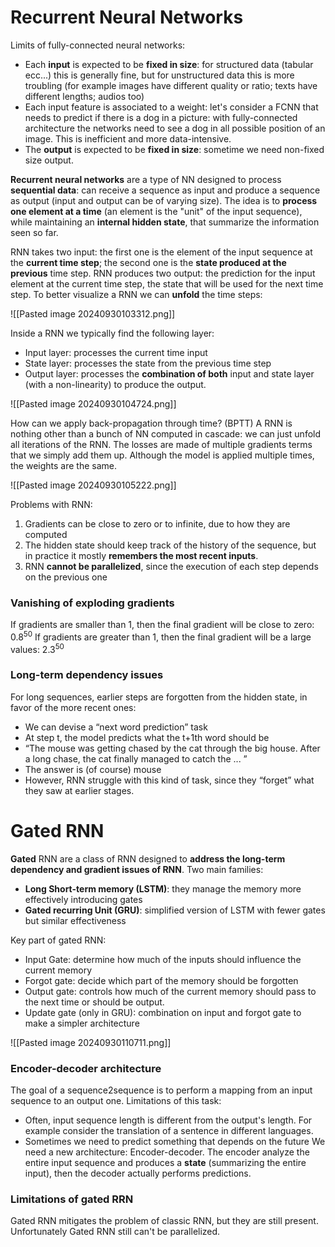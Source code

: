 # Recurrent Neural Networks

Limits of fully-connected neural networks:
- Each **input** is expected to be **fixed in size**: for structured data (tabular ecc...) this is generally fine, but for unstructured data this is more troubling (for example images have different quality or ratio; texts have different lengths; audios too)
- Each input feature is associated to a weight: let's consider a FCNN that needs to predict if there is a dog in a picture: with fully-connected architecture the networks need to see a dog in all possible position of an image. This is inefficient and more data-intensive.
- The **output** is expected to be **fixed in size**: sometime we need non-fixed size output.

**Recurrent neural networks** are a type of NN designed to process **sequential data**: can receive a sequence as input and produce a sequence as output (input and output can be of varying size).
The idea is to **process one element at a time** (an element is the "unit" of the input sequence), while maintaining an **internal hidden state**, that summarize the information seen so far.

RNN takes two input: the first one is the element of the input sequence at the **current time step**; the second one is the **state produced at the previous** time step.
RNN produces two output: the prediction for the input element at the current time step, the state that will be used for the next time step.
To better visualize a RNN we can **unfold** the time steps:

![[Pasted image 20240930103312.png]]

Inside a RNN we typically find the following layer:
- Input layer: processes the current time input
- State layer: processes the state from the previous time step
- Output layer: processes the **combination of both** input and state layer (with a non-linearity) to produce the output.

![[Pasted image 20240930104724.png]]

How can we apply back-propagation through time? (BPTT)
A RNN is nothing other than a bunch of NN computed in cascade: we can just unfold all iterations of the RNN. The losses are made of multiple gradients terms that we simply add them up. Although the model is applied multiple times, the weights are the same.

![[Pasted image 20240930105222.png]]

Problems with RNN:
1. Gradients can be close to zero or to infinite, due to how they are computed
2. The hidden state should keep track of the history of the sequence, but in practice it mostly **remembers the most recent inputs**.
3. RNN **cannot be parallelized**, since the execution of each step depends on the previous one

### Vanishing of exploding gradients

If gradients are smaller than 1, then the final gradient will be close to zero: $0.8^{50}$
If gradients are greater than 1, then the final gradient will be a large values: $2.3^{50}$

### Long-term dependency issues

For long sequences, earlier steps are forgotten from the hidden state, in favor of the more recent ones:
- We can devise a “next word prediction” task
- At step t, the model predicts what the t+1th word should be
- “The mouse was getting chased by the cat through the big house. After a long chase, the cat finally managed to catch the ... ”
- The answer is (of course) mouse
-  However, RNN struggle with this kind of task, since they “forget” what they saw at earlier stages.

# Gated RNN

**Gated** RNN are a class of RNN designed to **address the long-term dependency and gradient issues of RNN**.
Two main families:
- **Long Short-term memory (LSTM)**: they manage the memory more effectively introducing gates
- **Gated recurring Unit (GRU)**: simplified version of LSTM with fewer gates but similar effectiveness

Key part of gated RNN:
- Input Gate: determine how much of the inputs should influence the current memory
- Forgot gate: decide which part of the memory should be forgotten
- Output gate: controls how much of the current memory should pass to the next time or should be output.
- Update gate (only in GRU): combination on input and forgot gate to make a simpler architecture

![[Pasted image 20240930110711.png]]

### Encoder-decoder architecture

The goal of a sequence2sequence is to perform a mapping from an input sequence to an output one.
Limitations of this task:
- Often, input sequence length is different from the output's length. For example consider the translation of a sentence in different languages.
- Sometimes we need to predict something that depends on the future
We need a new architecture: Encoder-decoder.
The encoder analyze the entire input sequence and produces a **state** (summarizing the entire input), then the decoder actually performs predictions.

### Limitations of gated RRN

Gated RNN mitigates the problem of classic RNN, but they are still present. Unfortunately Gated RNN still can't be parallelized.
